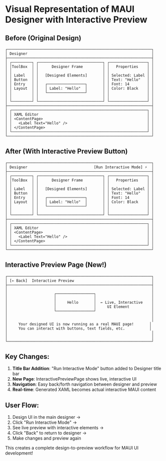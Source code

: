 # Visual Representation of MAUI Designer with Interactive Preview

## Before (Original Design)
```
┌─────────────────────────────────────────────────────────────────┐
│ Designer                                                        │
├─────────────────────────────────────────────────────────────────┤
│ ┌─────────┐ ┌─────────────────────────────┐ ┌─────────────────┐ │
│ │ToolBox  │ │      Designer Frame         │ │   Properties    │ │
│ │         │ │                             │ │                 │ │
│ │ Label   │ │   [Designed Elements]       │ │ Selected: Label │ │
│ │ Button  │ │                             │ │ Text: "Hello"   │ │
│ │ Entry   │ │   ┌─────────────────┐       │ │ Font: 14        │ │
│ │ Layout  │ │   │ Label: "Hello"  │       │ │ Color: Black    │ │
│ │         │ │   └─────────────────┘       │ │                 │ │
│ │         │ │                             │ │                 │ │
│ └─────────┘ └─────────────────────────────┘ └─────────────────┘ │
├─────────────────────────────────────────────────────────────────┤
│ ┌─────────────────────────────────────────────────────────────┐ │
│ │ XAML Editor                                                 │ │
│ │ <ContentPage>                                               │ │
│ │   <Label Text="Hello" />                                    │ │
│ │ </ContentPage>                                              │ │
│ └─────────────────────────────────────────────────────────────┘ │
└─────────────────────────────────────────────────────────────────┘
```

## After (With Interactive Preview Button)
```
┌─────────────────────────────────────────────────────────────────┐
│ Designer                              [Run Interactive Mode] ⚡  │
├─────────────────────────────────────────────────────────────────┤
│ ┌─────────┐ ┌─────────────────────────────┐ ┌─────────────────┐ │
│ │ToolBox  │ │      Designer Frame         │ │   Properties    │ │
│ │         │ │                             │ │                 │ │
│ │ Label   │ │   [Designed Elements]       │ │ Selected: Label │ │
│ │ Button  │ │                             │ │ Text: "Hello"   │ │
│ │ Entry   │ │   ┌─────────────────┐       │ │ Font: 14        │ │
│ │ Layout  │ │   │ Label: "Hello"  │       │ │ Color: Black    │ │
│ │         │ │   └─────────────────┘       │ │                 │ │
│ │         │ │                             │ │                 │ │
│ └─────────┘ └─────────────────────────────┘ └─────────────────┘ │
├─────────────────────────────────────────────────────────────────┤
│ ┌─────────────────────────────────────────────────────────────┐ │
│ │ XAML Editor                                                 │ │
│ │ <ContentPage>                                               │ │
│ │   <Label Text="Hello" />                                    │ │
│ │ </ContentPage>                                              │ │
│ └─────────────────────────────────────────────────────────────┘ │
└─────────────────────────────────────────────────────────────────┘
```

## Interactive Preview Page (New!)
```
┌─────────────────────────────────────────────────────────────────┐
│ [← Back]  Interactive Preview                                   │
├─────────────────────────────────────────────────────────────────┤
│                                                                 │
│                     ┌─────────────────┐                         │
│                     │                 │                         │
│                     │     Hello       │  ← Live, Interactive    │
│                     │                 │     UI Element          │
│                     └─────────────────┘                         │
│                                                                 │
│                                                                 │
│     Your designed UI is now running as a real MAUI page!       │
│     You can interact with buttons, text fields, etc.           │
│                                                                 │
│                                                                 │
└─────────────────────────────────────────────────────────────────┘
```

## Key Changes:

1. **Title Bar Addition**: "Run Interactive Mode" button added to Designer title bar
2. **New Page**: InteractivePreviewPage shows live, interactive UI
3. **Navigation**: Easy back/forth navigation between designer and preview
4. **Real-time**: Generated XAML becomes actual interactive MAUI content

## User Flow:

1. Design UI in the main designer → 
2. Click "Run Interactive Mode" → 
3. See live preview with interactive elements → 
4. Click "Back" to return to designer → 
5. Make changes and preview again

This creates a complete design-to-preview workflow for MAUI UI development!